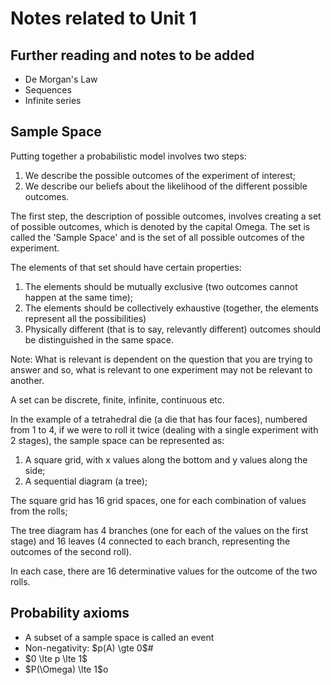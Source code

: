 # Notes related to Unit 1

## Further reading and notes to be added

- De Morgan's Law
- Sequences
- Infinite series

## Sample Space

Putting together a probabilistic model involves two steps:

1. We describe the possible outcomes of the experiment of interest;
2. We describe our beliefs about the likelihood of the different possible outcomes.

The first step, the description of possible outcomes, involves creating a set of possible outcomes, which is denoted by the capital Omega.
The set is called the 'Sample Space' and is the set of all possible outcomes of the experiment.

The elements of that set should have certain properties:

1. The elements should be mutually exclusive (two outcomes cannot happen at the same time);
2. The elements should be collectively exhaustive (together, the elements represent all the possibilities)
3. Physically different (that is to say, relevantly different) outcomes should be distinguished in the same space.

Note: What is relevant is dependent on the question that you are trying to answer and so, what is relevant to one experiment may not be relevant to another.

A set can be discrete, finite, infinite, continuous etc.

In the example of a tetrahedral die (a die that has four faces), numbered from 1 to 4, if we were to roll it twice (dealing with a single experiment with 2 stages), the sample space can be represented as:

1. A square grid, with x values along the bottom and y values along the side;
2. A sequential diagram (a tree);

The square grid has 16 grid spaces, one for each combination of values from the rolls;

The tree diagram has 4 branches (one for each of the values on the first stage) and 16 leaves (4 connected to each branch, representing the outcomes of the second roll).

In each case, there are 16 determinative values for the outcome of the two rolls.

## Probability axioms

- A subset of a sample space is called an event
- Non-negativity: $p(A) \gte 0$#
- $0 \lte p \lte 1$
- $P(\Omega) \lte 1$o
